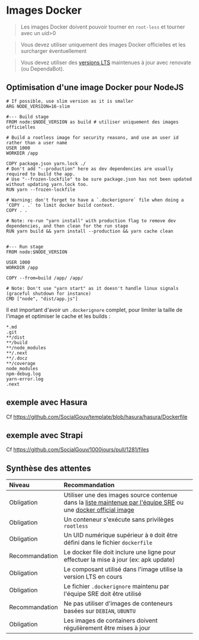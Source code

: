 # Images Docker

> Les images Docker doivent pouvoir tourner en `root-less` et tourner avec un uid>0

> Vous devez utiliser uniquement des images Docker officielles et les surcharger éventuellement

> Vous devez utiliser des [versions LTS](https://nodejs.dev/fr/about/releases/) maintenues à jour avec renovate (ou DependaBot).

## Optimisation d'une image Docker pour NodeJS

```
# If possible, use slim version as it is smaller
ARG NODE_VERSION=16-slim

#--- Build stage
FROM node:$NODE_VERSION as build # utiliser uniquement des images officielles

# Build a rootless image for security reasons, and use an user id rather than a user name
USER 1000
WORKDIR /app

COPY package.json yarn.lock ./
# Don't add "--production" here as dev dependencies are usually required to build the app.
# Use "--frozen-lockfile" to be sure package.json has not been updated without updating yarn.lock too.
RUN yarn --frozen-lockfile

# Warning: don't forget to have a `.dockerignore` file when doing a `COPY . .` to limit docker build context.
COPY . .

# Note: re-run "yarn install" with production flag to remove dev dependencies, and then clean for the run stage
RUN yarn build && yarn install --production && yarn cache clean


#--- Run stage
FROM node:$NODE_VERSION

USER 1000
WORKDIR /app

COPY --from=build /app/ /app/

# Note: Don't use "yarn start" as it doesn't handle linux signals (graceful shutdown for instance)
CMD ["node", "dist/app.js"]
```

Il est important d'avoir un `.dockerignore` complet, pour limiter la taille de l'image et optimiser le cache et les builds :

```
*.md
.git
**/dist
**/build
**/node_modules
**/.next
**/.docz
**/coverage
node_modules
npm-debug.log
yarn-error.log
.next
```

## exemple avec Hasura

Cf https://github.com/SocialGouv/template/blob/hasura/hasura/Dockerfile

## exemple avec Strapi

Cf https://github.com/SocialGouv/1000jours/pull/1281/files

## Synthèse des attentes

|     Niveau     | Recommandation                                                                       |
|:-------------- |:-------------------------------------------------------------------------------------|
|   Obligation   | Utiliser une des images source contenue dans la [liste maintenue par l'équipe SRE](https://github.com/SocialGouv/docker) ou une [docker official image](https://docs.docker.com/trusted-content/official-images/)     |
|   Obligation   | Un conteneur s'exécute sans privilèges `rootless`                                    |
|   Obligation   | Un UID numérique supérieur à `0` doit être défini dans le fichier `dockerfile`       |
| Recommandation | Le docker file doit inclure une ligne pour effectuer la mise à jour (ex: apk update) |
|   Obligation   | Le composant utilisé dans l'image utilise la version LTS en cours                    |
|   Obligation   | Le fichier `.dockerignore` maintenu par l'équipe SRE doit être utilisé               |
| Recommandation | Ne pas utiliser d'images de conteneurs basées sur `DEBIAN`, `UBUNTU`                 |
|   Obligation   | Les images de containers doivent régulièrement être mises à jour                     |
